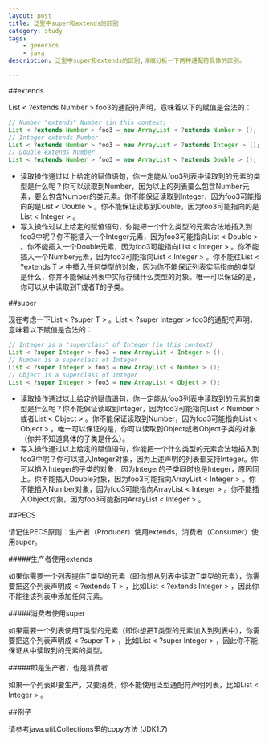 ```yaml
---
layout: post 
title: 泛型中super和extends的区别
category: study 
tags: 
	- generics 
	- java 
description: 泛型中super和extends的区别,详细分析一下两种通配符具体的区别。

---
```


##extends

List < ?extends Number > foo3的通配符声明，意味着以下的赋值是合法的：

```java
// Number "extends" Number (in this context)
List < ?extends Number > foo3 = new ArrayList < ?extends Number > ();
// Integer extends Number
List < ?extends Number > foo3 = new ArrayList < ?extends Integer > ();
// Double extends Number
List < ?extends Number > foo3 = new ArrayList < ?extends Double > ();
```

* 读取操作通过以上给定的赋值语句，你一定能从foo3列表中读取到的元素的类型是什么呢？你可以读取到Number，因为以上的列表要么包含Number元素，要么包含Number的类元素。你不能保证读取到Integer，因为foo3可能指向的是List < Double > 。你不能保证读取到Double，因为foo3可能指向的是List < Integer > 。 
* 写入操作过以上给定的赋值语句，你能把一个什么类型的元素合法地插入到foo3中呢？你不能插入一个Integer元素，因为foo3可能指向List < Double > 。你不能插入一个Double元素，因为foo3可能指向List < Integer > 。你不能插入一个Number元素，因为foo3可能指向List < Integer > 。你不能往List < ?extends T > 中插入任何类型的对象，因为你不能保证列表实际指向的类型是什么，你并不能保证列表中实际存储什么类型的对象。唯一可以保证的是，你可以从中读取到T或者T的子类。

##super

现在考虑一下List < ?super T > 。List < ?super Integer > foo3的通配符声明，意味着以下赋值是合法的：

```java
// Integer is a "superclass" of Integer (in this context)
List < ?super Integer > foo3 = new ArrayList < Integer > ();
// Number is a superclass of Integer
List < ?super Integer > foo3 = new ArrayList < Number > ();
// Object is a superclass of Integer
List < ?super Integer > foo3 = new ArrayList < Object > ();
```

* 读取操作通过以上给定的赋值语句，你一定能从foo3列表中读取到的元素的类型是什么呢？你不能保证读取到Integer，因为foo3可能指向List < Number > 或者List < Object > 。你不能保证读取到Number，因为foo3可能指向List < Object > 。唯一可以保证的是，你可以读取到Object或者Object子类的对象（你并不知道具体的子类是什么）。 
* 写入操作通过以上给定的赋值语句，你能把一个什么类型的元素合法地插入到foo3中呢？你可以插入Integer对象，因为上述声明的列表都支持Integer。你可以插入Integer的子类的对象，因为Integer的子类同时也是Integer，原因同上。你不能插入Double对象，因为foo3可能指向ArrayList < Integer > 。你不能插入Number对象，因为foo3可能指向ArrayList < Integer > 。你不能插入Object对象，因为foo3可能指向ArrayList < Integer > 。

##PECS

请记住PECS原则：生产者（Producer）使用extends，消费者（Consumer）使用super。

#####生产者使用extends

如果你需要一个列表提供T类型的元素（即你想从列表中读取T类型的元素），你需要把这个列表声明成 < ?extends T > ，比如List < ?extends Integer > ，因此你不能往该列表中添加任何元素。

#####消费者使用super

如果需要一个列表使用T类型的元素（即你想把T类型的元素加入到列表中），你需要把这个列表声明成 < ?super T > ，比如List < ?super Integer > ，因此你不能保证从中读取到的元素的类型。

#####即是生产者，也是消费者

如果一个列表即要生产，又要消费，你不能使用泛型通配符声明列表，比如List < Integer > 。

##例子

请参考java.util.Collections里的copy方法 (JDK1.7)